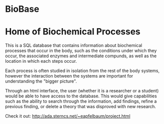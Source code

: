 # BioBase
# Home of Biochemical Processes
This is a SQL database that contains information about biochemical processes that occur in the body, such as the conditions under
which they occur, the associated enzymes and intermediate compunds, as well as the location in which each steps occur.

Each process is often studied in isolation from the rest of the body systems, however the interaction between the systems are 
important for understanding the "bigger picture".

Through an html interface, the user (whether it is a researcher or a student) would be able to have access to the database. 
This would give capabilities such as the ability to search through the information, add findings, refine a previous finding, 
or delete a theory that was disproved with new research.

Check it out: http://ada.sterncs.net/~eapfelbaum/project.html

